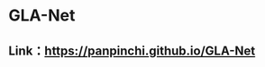 # GLA-Net

## Link：<a href="https://panpinchi.github.io/GLA-Net/">https://panpinchi.github.io/GLA-Net</a>
